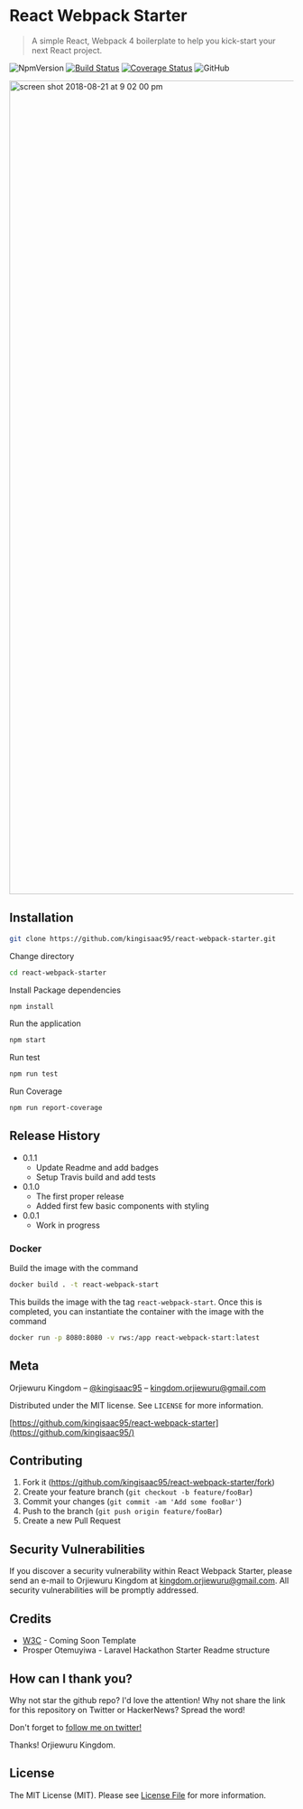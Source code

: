 # React Webpack Starter

> A simple React, Webpack 4 boilerplate to help you kick-start your next React project.

![NpmVersion](https://img.shields.io/npm/v/npm.svg)
[![Build Status](https://travis-ci.org/kingisaac95/react-webpack-starter.svg?branch=feature%2Fdevelop)](https://travis-ci.org/kingisaac95/react-webpack-starter)
[![Coverage Status](https://coveralls.io/repos/github/kingisaac95/react-webpack-starter/badge.svg?branch=feature%2Fdevelop)](https://coveralls.io/github/kingisaac95/react-webpack-starter?branch=master)
![GitHub](https://img.shields.io/github/license/mashape/apistatus.svg)

<img width="1440" alt="screen shot 2018-08-21 at 9 02 00 pm" src="https://user-images.githubusercontent.com/26261917/44426324-42d11700-a586-11e8-8e05-8d09bafb9f84.png">

## Installation

```sh
git clone https://github.com/kingisaac95/react-webpack-starter.git
```

Change directory

```sh
cd react-webpack-starter
```

Install Package dependencies

```sh
npm install
```

Run the application

```sh
npm start
```

Run test

```sh
npm run test
```

Run Coverage

```sh
npm run report-coverage
```

## Release History

* 0.1.1
  * Update Readme and add badges
  * Setup Travis build and add tests
* 0.1.0
  * The first proper release
  * Added first few basic components with styling
* 0.0.1
  * Work in progress

### Docker

Build the image with the command
```sh
docker build . -t react-webpack-start
```
This builds the image with the tag `react-webpack-start`. Once this is completed, you can instantiate the container with the image with the command
```sh
docker run -p 8080:8080 -v rws:/app react-webpack-start:latest
```

## Meta

Orjiewuru Kingdom – [@kingisaac95](https://twitter.com/kingisaac95) – kingdom.orjiewuru@gmail.com

Distributed under the MIT license. See ``LICENSE`` for more information.

[https://github.com/kingisaac95/react-webpack-starter](https://github.com/kingisaac95/)

## Contributing

1. Fork it (<https://github.com/kingisaac95/react-webpack-starter/fork>)
2. Create your feature branch (`git checkout -b feature/fooBar`)
3. Commit your changes (`git commit -am 'Add some fooBar'`)
4. Push to the branch (`git push origin feature/fooBar`)
5. Create a new Pull Request

## Security Vulnerabilities

If you discover a security vulnerability within React Webpack Starter, please send an e-mail to Orjiewuru Kingdom at kingdom.orjiewuru@gmail.com. All security vulnerabilities will be promptly addressed.

## Credits

* [W3C](https://www.w3schools.com/w3css/tryw3css_templates_coming_soon.htm) - Coming Soon Template
* Prosper Otemuyiwa - Laravel Hackathon Starter Readme structure

## How can I thank you?

Why not star the github repo? I'd love the attention! Why not share the link for this repository on Twitter or HackerNews? Spread the word!

Don't forget to [follow me on twitter!](https://twitter.com/kingisaac95)

Thanks! Orjiewuru Kingdom.

## License

The MIT License (MIT). Please see [License File](https://github.com/kingisaac95/react-webpack-starter/blob/master/LICENSE) for more information.
